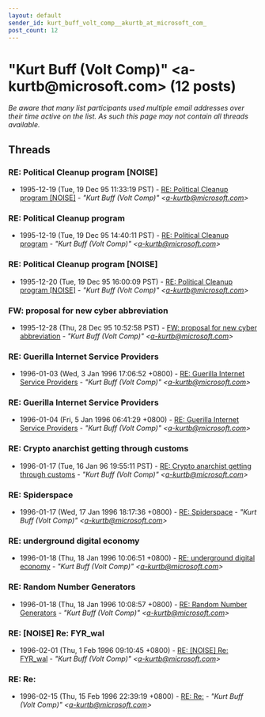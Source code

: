 ```yaml
---
layout: default
sender_id: kurt_buff_volt_comp__akurtb_at_microsoft_com_
post_count: 12
---
```


# "Kurt Buff (Volt Comp)" <a-kurtb<span>@</span>microsoft.com> (12 posts)

_Be aware that many list participants used multiple email addresses over their time active on the list. As such this page may not contain all threads available._

## Threads

### RE: Political Cleanup program [NOISE]
+ 1995-12-19 (Tue, 19 Dec 95 11:33:19 PST) - [RE: Political Cleanup program [NOISE]](/archive/1995/12/974702e38903952a9e1be5d5c16b6849a7e93a57894f0b94b01f4d4b3336bcca) - _"Kurt Buff (Volt Comp)" \<a-kurtb@microsoft.com\>_

### RE: Political Cleanup program
+ 1995-12-19 (Tue, 19 Dec 95 14:40:11 PST) - [RE: Political Cleanup program](/archive/1995/12/97cb031210b02bd1538b4c9908f4a70854b1248ee9b32ea301a758aeddcb2e13) - _"Kurt Buff (Volt Comp)" \<a-kurtb@microsoft.com\>_

### RE: Political Cleanup program [NOISE]
+ 1995-12-20 (Tue, 19 Dec 95 16:00:09 PST) - [RE: Political Cleanup program [NOISE]](/archive/1995/12/f79ee09a20078b02ed2105b0ee1595da1ed377efd084084c4ff2de5d264d4ab9) - _"Kurt Buff (Volt Comp)" \<a-kurtb@microsoft.com\>_

### FW: proposal for new cyber abbreviation
+ 1995-12-28 (Thu, 28 Dec 95 10:52:58 PST) - [FW: proposal for new cyber abbreviation](/archive/1995/12/43cc53de44893cb2f52ace0579723da268804ae26a24e52463d7a5fc70943101) - _"Kurt Buff (Volt Comp)" \<a-kurtb@microsoft.com\>_

### RE: Guerilla Internet Service Providers
+ 1996-01-03 (Wed, 3 Jan 1996 17:06:52 +0800) - [RE: Guerilla Internet Service Providers](/archive/1996/01/01d7eba7ab9f5fd9afae8c9ca4138f9524f002d2eec52c8d3ae38f582b7c0f82) - _"Kurt Buff (Volt Comp)" \<a-kurtb@microsoft.com\>_

### RE: Guerilla Internet Service Providers
+ 1996-01-04 (Fri, 5 Jan 1996 06:41:29 +0800) - [RE: Guerilla Internet Service Providers](/archive/1996/01/1a5124de582754ad25bf3f22d56fd6f65ce52d2f861f1967bc25d897547b9dbc) - _"Kurt Buff (Volt Comp)" \<a-kurtb@microsoft.com\>_

### RE: Crypto anarchist getting through customs
+ 1996-01-17 (Tue, 16 Jan 96 19:55:11 PST) - [RE: Crypto anarchist getting through customs](/archive/1996/01/0dd7a99eeecdf4aeb2a98e128411e781059d08e770cc545b1f843b90ef0c4750) - _"Kurt Buff (Volt Comp)" \<a-kurtb@microsoft.com\>_

### RE: Spiderspace
+ 1996-01-17 (Wed, 17 Jan 1996 18:17:36 +0800) - [RE: Spiderspace](/archive/1996/01/0f381b2781a4957b30481886f48ec66c0fbbc14d29df1df65274546d6783fe04) - _"Kurt Buff (Volt Comp)" \<a-kurtb@microsoft.com\>_

### RE: underground digital economy
+ 1996-01-18 (Thu, 18 Jan 1996 10:06:51 +0800) - [RE: underground digital economy](/archive/1996/01/cffb6b7aa424117d583844cb17620ed0d4d31d41a6fc96865a192cda9756ee3c) - _"Kurt Buff (Volt Comp)" \<a-kurtb@microsoft.com\>_

### RE: Random Number Generators
+ 1996-01-18 (Thu, 18 Jan 1996 10:08:57 +0800) - [RE: Random Number Generators](/archive/1996/01/d345ed6cfd244c5f1d89cafb1e5f4ce32dd099d8789ec94b5a1e75a34ce70fb9) - _"Kurt Buff (Volt Comp)" \<a-kurtb@microsoft.com\>_

### RE: [NOISE] Re: FYR_wal
+ 1996-02-01 (Thu, 1 Feb 1996 09:10:45 +0800) - [RE: [NOISE] Re: FYR_wal](/archive/1996/02/60054295e16a640b43c3a96b00d295532ed95525464944eed15db94bbebb4ac5) - _"Kurt Buff (Volt Comp)" \<a-kurtb@microsoft.com\>_

### RE: Re:
+ 1996-02-15 (Thu, 15 Feb 1996 22:39:19 +0800) - [RE: Re:](/archive/1996/02/9fea545edbd175bf5da43d5456282e36a05f1ebad6c3afc7e37e8f8daf23dd44) - _"Kurt Buff (Volt Comp)" \<a-kurtb@microsoft.com\>_

